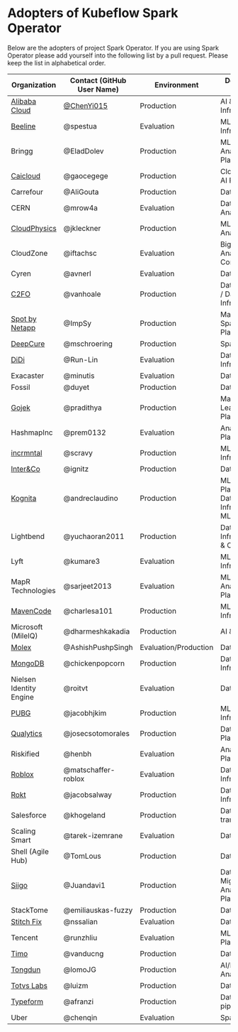 # Adopters of Kubeflow Spark Operator

Below are the adopters of project Spark Operator. If you are using Spark Operator please add yourself into the following list by a pull request. Please keep the list in alphabetical order.

| Organization | Contact (GitHub User Name) | Environment | Description of Use |
| ------------- | ------------- | ------------- | ------------- |
| [Alibaba Cloud](https://www.alibabacloud.com) | [@ChenYi015](https://github.com/ChenYi015) | Production | AI & Data Infrastructure |
| [Beeline](https://beeline.ru) | @spestua | Evaluation | ML & Data Infrastructure |
| Bringg | @EladDolev | Production | ML & Analytics Data Platform |
| [Caicloud](https://intl.caicloud.io/) | @gaocegege | Production | Cloud-Native AI Platform |
| Carrefour | @AliGouta | Production | Data Platform |
| CERN|@mrow4a| Evaluation | Data Mining & Analytics |
| [CloudPhysics](https://www.cloudphysics.com) | @jkleckner | Production | ML/AI & Analytics |
| CloudZone | @iftachsc | Evaluation | Big Data Analytics Consultancy |
| Cyren | @avnerl | Evaluation | Data pipelines |
| [C2FO](https://www.c2fo.com/) | @vanhoale | Production | Data Platform / Data Infrastructure |
| [Spot by Netapp](https://spot.io/product/ocean-apache-spark/)  | @ImpSy | Production | Managed Spark Platform |
| [DeepCure](https://www.deepcure.ai) | @mschroering | Production | Spark / ML |
| [DiDi](https://www.didiglobal.com) | @Run-Lin | Evaluation | Data Infrastructure |
| Exacaster | @minutis | Evaluation | Data pipelines |
| Fossil | @duyet | Production | Data Platform |
| [Gojek](https://www.gojek.io/) | @pradithya | Production | Machine Learning Platform |
| HashmapInc| @prem0132 | Evaluation | Analytics Data Platform |
| [incrmntal](https://incrmntal.com/) | @scravy | Production | ML & Data Infrastructure |
| [Inter&Co](https://inter.co/) | @ignitz | Production | Data pipelines |
| [Kognita](https://kognita.com.br/) | @andreclaudino | Production | MLOps, Data Platform / Data Infrastructure, ML/AI |
| Lightbend | @yuchaoran2011 | Production | Data Infrastructure & Operations |
| Lyft |@kumare3| Evaluation | ML & Data Infrastructure |
| MapR Technologies |@sarjeet2013| Evaluation | ML/AI & Analytics Data Platform |
| [MavenCode](https://www.mavencode.com) | @charlesa101 | Production | MLOps & Data Infrastructure |
| Microsoft (MileIQ) | @dharmeshkakadia | Production | AI & Analytics |
| [Molex](https://www.molex.com/) | @AshishPushpSingh | Evaluation/Production | Data Platform |
| [MongoDB](https://www.mongodb.com) | @chickenpopcorn | Production | Data Infrastructure |
| Nielsen Identity Engine | @roitvt | Evaluation | Data pipelines |
| [PUBG](https://careers.pubg.com/#/en/) | @jacobhjkim | Production | ML & Data Infrastructure |
| [Qualytics](https://www.qualytics.co/) | @josecsotomorales | Production | Data Quality Platform |
| Riskified | @henbh | Evaluation | Analytics Data Platform |
| [Roblox](https://www.roblox.com/) | @matschaffer-roblox | Evaluation | Data Infrastructure |
| [Rokt](https://www.rokt.com) | @jacobsalway | Production | Data Infrastructure |
| Salesforce | @khogeland | Production | Data transformation |
| Scaling Smart | @tarek-izemrane | Evaluation | Data Platform |
| Shell (Agile Hub) | @TomLous | Production | Data pipelines |
| [Siigo](https://www.siigo.com) | @Juandavi1 | Production | Data Migrations & Analytics Data Platform |
| StackTome | @emiliauskas-fuzzy | Production | Data pipelines |
| [Stitch Fix](https://multithreaded.stitchfix.com/) | @nssalian | Evaluation | Data pipelines |
| Tencent | @runzhliu | Evaluation | ML Analytics Platform |
| [Timo](https://timo.vn) | @vanducng | Production | Data Platform |
| [Tongdun](https://www.tongdun.net/) | @lomoJG | Production | AI/ML & Analytics |
| [Totvs Labs](https://www.totvslabs.com) | @luizm | Production | Data Platform |
| [Typeform](https://typeform.com/) | @afranzi | Production | Data & ML pipelines |
| Uber| @chenqin| Evaluation| Spark / ML |

